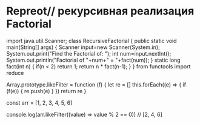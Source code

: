 # Repreot// рекурсивная реализация Factorial
import java.util.Scanner;
class RecursiveFactorial
{
 public static void main(String[] args)
 {
  Scanner input=new Scanner(System.in);
  System.out.print("Find the Factorial of: ");
  int num=input.nextInt();
  System.out.println("Factorial of "+num+" = "+fact(num));
 }
static long fact(int n)
 {
  if(n < 2) return 1;
  return n * fact(n-1);
 }
}
from functools import reduce


Array.prototype.likeFilter = function (f) {
  let re = []
  this.forEach((e) => {
    if (f(e)) {
      re.push(e)
    }
  })
  return re
}

const arr = [1, 2, 3, 4, 5, 6]

console.log(arr.likeFilter((value) => value % 2 == 0)) // [2, 4, 6]
